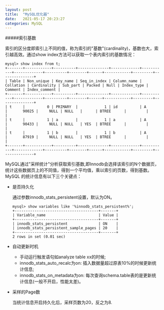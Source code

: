 ```yaml
---
layout: post
title:  "MySQL优化器"
date:   2021-05-17 20:23:27
categories: MySQL
---
```



#####索引基数

索引的区分度即索引上不同的值，称为索引的"基数"(cardinality)，基数也大，索引越高效。通过show index方法可以获取一个表内索引的基数情况：
```
mysql> show index from t;
+-------+------------+----------+--------------+-------------+-----------+-------------+----------+--------+------+------------+---------+---------------+
| Table | Non_unique | Key_name | Seq_in_index | Column_name | Collation | Cardinality | Sub_part | Packed | Null | Index_type | Comment | Index_comment |
+-------+------------+----------+--------------+-------------+-----------+-------------+----------+--------+------+------------+---------+---------------+
| t     |          0 | PRIMARY  |            1 | id          | A         |       90025 |     NULL | NULL   |      | BTREE      |         |               |
| t     |          1 | a        |            1 | a           | A         |       90433 |     NULL | NULL   | YES  | BTREE      |         |               |
| t     |          1 | b        |            1 | b           | A         |       87919 |     NULL | NULL   | YES  | BTREE      |         |               |
+-------+------------+----------+--------------+-------------+-----------+-------------+----------+--------+------+------------+---------+---------------+
```

MySQL通过"采样统计"分析获取索引基数,即Innodb会选择该索引的N个数据页，统计这些数据页上的不同值，得到一个平均值，乘以索引的页数，得到基数。MySQL
的统计信息有以下三个关键点：

* 是否持久化

    通过参数innodb_stats_persistent设置，默认为ON。
    ```
    mysql> show variables like '%innodb_stats_persistent%';
    +--------------------------------------+-------+
    | Variable_name                        | Value |
    +--------------------------------------+-------+
    | innodb_stats_persistent              | ON    |
    | innodb_stats_persistent_sample_pages | 20    |
    +--------------------------------------+-------+
    2 rows in set (0.01 sec)
    ```

* 自动更新时机

    * 手动运行触发语句如analyze table xx的时候;
    * innodb_stats_auto_recalc为on: 插入数据量超过原表10%的时候更新统计信息;
    * innodb_stats_on_metadata为on: 每次查询schema.table表的是更新统计信息(一般不开启，性能太差)。

* 采样的Page数

    当统计信息开启持久化后，采样页数为20，反之为8.
    






    

